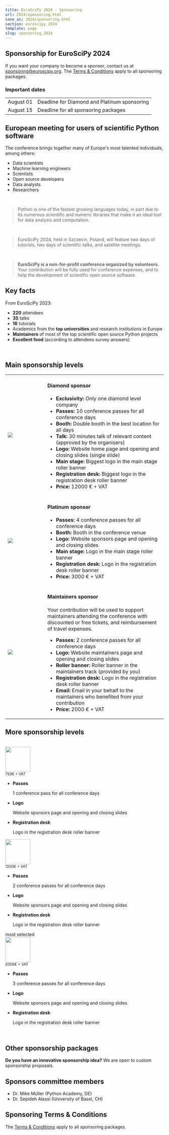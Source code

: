 ```yaml
---
title: EuroSciPy 2024 - Sponsoring
url: 2024/sponsoring.html
save_as: 2024/sponsoring.html
section: euroscipy_2024
template: page
slug: sponsoring_2024
---
```


## Sponsorship for EuroSciPy 2024

If you want your company to become a sponsor, contact us at
<a href=mailto:sponsoring@euroscipy.org>sponsoring@euroscipy.org</a>.
The [Terms & Conditions](sponsoring-terms.html) apply to all sponsoring
packages.

### Important dates

|           |                                                                                   |
|-----------|-----------------------------------------------------------------------------------|
| August 01 | Deadline for Diamond and Platinum sponsoring                                      |
| August 15 | Deadline for all sponsoring packages                                              |

## European meeting for users of scientific Python software

The conference brings together many of Europe's most talented individuals, among others:

- Data scientists
- Machine learning engineers
- Scientists
- Open source developers
- Data analysts
- Researchers

</br>

> Python is one of the fastest growing languages today, in part due to its numerous scientific
> and numeric libraries that make it an ideal tool for data analysis and computation.

</br>

> EuroSciPy 2024, held in Szczecin, Poland, will feature two days of tutorials,
> two days of scientific talks, and satellite meetings.

</br>

> **EuroSciPy is a non-for-profit conference organized by volunteers.** Your contribution will be
> fully used for conference expenses, and to help the development of scientific open source software.

## Key facts

From EuroSciPy 2023:

- **220** attendees
- **35** talks
- **16** tutorials
- Academics from the **top universities** and research institutions in Europe
- **Maintainers** of most of the top scientific open source Python projects
- **Excellent food** (according to attendees survey answers)

</br>

## Main sponsorship levels

<table style="table-layout:fixed">
    <tr>
        <td style="width: 25%;">
            <img src="../static/2024/sponsors/levels/diamond.jpg">
        </td>
        <td style="width: 75%;">
            <h4>Diamond sponsor</h4>
            <ul style="text-align: left">
                <li><b>Exclusivity:</b> Only one diamond level company</li>
                <li><b>Passes:</b> 10 conference passes for all conference days</li>
                <li><b>Booth:</b> Double booth in the best location for all days</li>
                <li><b>Talk:</b> 30 minutes talk of relevant content (approved by the organisers)</li>
                <li><b>Logo:</b> Website home page and opening and closing slides (single slide)</li>
                <li><b>Main stage:</b> Biggest logo in the main stage roller banner</li>
                <li><b>Registration desk:</b> Biggest logo in the registration desk roller banner</li>
                <li><b>Price:</b> 12000 € + VAT</li>
            </ul>
        </td>
    </tr>
    <tr style="background: none;">
        <td style="width: 25%;">
            <img src="../static/2024/sponsors/levels/platinum.jpg">
        </td>
        <td style="width: 75%;">
            <h4>Platinum sponsor</h4>
            <ul style="text-align: left">
                <li><b>Passes:</b> 4 conference passes for all conference days</li>
                <li><b>Booth:</b> Booth in the conference venue</li>
                <li><b>Logo:</b> Website sponsors page and opening and closing slides</li>
                <li><b>Main stage:</b> Logo in the main stage roller banner</li>
                <li><b>Registration desk:</b> Logo in the registration desk roller banner</li>
                <li><b>Price:</b> 3000 € + VAT</li>
            </ul>
        </td>
    </tr>
    <tr>
        <td style="width: 25%;">
            <img src="../static/2024/sponsors/levels/maintainers.jpg">
        </td>
        <td style="width: 75%;">
            <h4>Maintainers sponsor</h4>
            <p>
                Your contribution will be used to support maintainers attending the conference with
                discounted or free tickets, and reimbursement of travel expenses.
            </p>
            <ul style="text-align: left">
                <li><b>Passes:</b> 2 conference passes for all conference days</li>
                <li><b>Logo:</b> Website maintainers page and opening and closing slides</li>
                <li><b>Roller banner:</b> Roller banner in the maintainers track (provided by you)</li>
                <li><b>Registration desk:</b> Logo in the registration desk roller banner</li>
                <li><b>Email:</b> Email in your behalf to the maintainers who benefited from your contribution</li>
                <li><b>Price:</b> 2000 € + VAT</li>
            </ul>
        </td>
    </tr>
</table>

## More sponsorship levels

<div class="row">
    <div class="tg-packages">
        <!-- BRONZE SPONSORSHIP LEVEL -->
        <div class="tg-package">
            <div class="tg-packagehead">
                </br>
                <img src="../static/2024/sponsors/levels/bronze.jpg" style="width: 80px;"/>
            </div>
            <span class="tg-price">
                <sup>750€ + VAT</sup>
            </span>
            <ul class="tg-packageinfo">
                <li>
                    <span><b>Passes</b></span>
                    <p>1 conference pass for all conference days</p>
                </li>
                <li>
                    <span><b>Logo</b></span>
                    <p>Website sponsors page and opening and closing slides</p>
                </li>
                <li>
                    <span><b>Registration desk</b></span>
                    <p>Logo in the registration desk roller banner</p>
                </li>
            </ul>
            <!--<a class="tg-btn" href="#">Select Plan</a>-->
        </div>
        <!-- SILVER SPONSORSHIP LEVEL -->
        <div class="tg-package">
            <div class="tg-packagehead">
                <img src="../static/2024/sponsors/levels/silver.jpg" style="width: 80px;"/>
            </div>
            <span class="tg-price">
                <sup>1200€ + VAT</sup>
            </span>
            <ul class="tg-packageinfo">
                <li>
                    <span><b>Passes</b></span>
                    <p>2 conference passes for all conference days</p>
                </li>
                <li>
                    <span><b>Logo</b></span>
                    <p>Website sponsors page and opening and closing slides</p>
                </li>
                <li>
                    <span><b>Registration desk</b></span>
                    <p>Logo in the registration desk roller banner</p>
                </li>
            </ul>
        </div>
            <!-- GOLD SPONSORSHIP LEVEL -->
            <div class="tg-package">
                <div class="tg-packagehead">
                    <span class="tg-badge">most selected</span>
                    </br>
                    <img src="../static/2024/sponsors/levels/gold.jpg" style="width: 80px;"/>
                </div>
                <span class="tg-price">
                    <sup>2000€ + VAT</sup>
                </span>
                <ul class="tg-packageinfo">
                    <li>
                        <span><b>Passes</b></span>
                        <p>3 conference passes for all conference days</p>
                    </li>
                    <li>
                        <span><b>Logo</b></span>
                        <p>Website sponsors page and opening and closing slides</p>
                    </li>
                    <li>
                        <span><b>Registration desk</b></span>
                        <p>Logo in the registration desk roller banner</p>
                    </li>
                </ul>
            </div>
        </div>
    </div>

</br>

## Other sponsorship packages

**Do you have an innovative sponsorship idea?** We are open to custom sponsorship proposals.

## Sponsors committee members

- Dr. Mike Müller (Python Academy, DE)
- Dr. Sepideh Alassi (University of Basel, CH)

## Sponsoring Terms & Conditions

The [Terms & Conditions](sponsoring-terms.html) apply to all sponsoring
packages.
